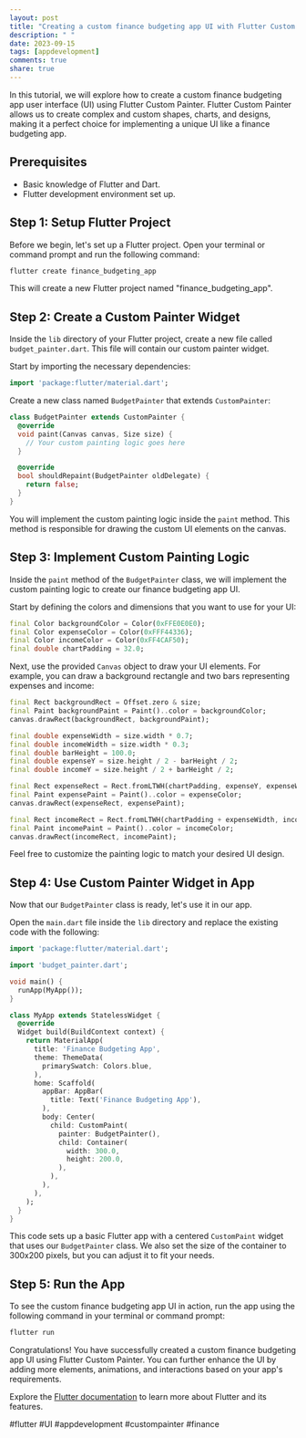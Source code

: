 ```yaml
---
layout: post
title: "Creating a custom finance budgeting app UI with Flutter Custom Painter"
description: " "
date: 2023-09-15
tags: [appdevelopment]
comments: true
share: true
---
```


In this tutorial, we will explore how to create a custom finance budgeting app user interface (UI) using Flutter Custom Painter. Flutter Custom Painter allows us to create complex and custom shapes, charts, and designs, making it a perfect choice for implementing a unique UI like a finance budgeting app.

## Prerequisites
* Basic knowledge of Flutter and Dart.
* Flutter development environment set up.

## Step 1: Setup Flutter Project
Before we begin, let's set up a Flutter project. Open your terminal or command prompt and run the following command:

```bash
flutter create finance_budgeting_app
```

This will create a new Flutter project named "finance_budgeting_app".

## Step 2: Create a Custom Painter Widget
Inside the `lib` directory of your Flutter project, create a new file called `budget_painter.dart`. This file will contain our custom painter widget.

Start by importing the necessary dependencies:

```dart
import 'package:flutter/material.dart';
```

Create a new class named `BudgetPainter` that extends `CustomPainter`:

```dart
class BudgetPainter extends CustomPainter {
  @override
  void paint(Canvas canvas, Size size) {
    // Your custom painting logic goes here
  }

  @override
  bool shouldRepaint(BudgetPainter oldDelegate) {
    return false;
  }
}
```

You will implement the custom painting logic inside the `paint` method. This method is responsible for drawing the custom UI elements on the canvas.

## Step 3: Implement Custom Painting Logic
Inside the `paint` method of the `BudgetPainter` class, we will implement the custom painting logic to create our finance budgeting app UI.

Start by defining the colors and dimensions that you want to use for your UI:

```dart
final Color backgroundColor = Color(0xFFE0E0E0);
final Color expenseColor = Color(0xFFF44336);
final Color incomeColor = Color(0xFF4CAF50);
final double chartPadding = 32.0;
```

Next, use the provided `Canvas` object to draw your UI elements. For example, you can draw a background rectangle and two bars representing expenses and income:

```dart
final Rect backgroundRect = Offset.zero & size;
final Paint backgroundPaint = Paint()..color = backgroundColor;
canvas.drawRect(backgroundRect, backgroundPaint);

final double expenseWidth = size.width * 0.7;
final double incomeWidth = size.width * 0.3;
final double barHeight = 100.0;
final double expenseY = size.height / 2 - barHeight / 2;
final double incomeY = size.height / 2 + barHeight / 2;

final Rect expenseRect = Rect.fromLTWH(chartPadding, expenseY, expenseWidth, barHeight);
final Paint expensePaint = Paint()..color = expenseColor;
canvas.drawRect(expenseRect, expensePaint);

final Rect incomeRect = Rect.fromLTWH(chartPadding + expenseWidth, incomeY, incomeWidth, barHeight);
final Paint incomePaint = Paint()..color = incomeColor;
canvas.drawRect(incomeRect, incomePaint);
```

Feel free to customize the painting logic to match your desired UI design.

## Step 4: Use Custom Painter Widget in App
Now that our `BudgetPainter` class is ready, let's use it in our app.

Open the `main.dart` file inside the `lib` directory and replace the existing code with the following:

```dart
import 'package:flutter/material.dart';

import 'budget_painter.dart';

void main() {
  runApp(MyApp());
}

class MyApp extends StatelessWidget {
  @override
  Widget build(BuildContext context) {
    return MaterialApp(
      title: 'Finance Budgeting App',
      theme: ThemeData(
        primarySwatch: Colors.blue,
      ),
      home: Scaffold(
        appBar: AppBar(
          title: Text('Finance Budgeting App'),
        ),
        body: Center(
          child: CustomPaint(
            painter: BudgetPainter(),
            child: Container(
              width: 300.0,
              height: 200.0,
            ),
          ),
        ),
      ),
    );
  }
}
```

This code sets up a basic Flutter app with a centered `CustomPaint` widget that uses our `BudgetPainter` class. We also set the size of the container to 300x200 pixels, but you can adjust it to fit your needs.

## Step 5: Run the App
To see the custom finance budgeting app UI in action, run the app using the following command in your terminal or command prompt:

```bash
flutter run
```

Congratulations! You have successfully created a custom finance budgeting app UI using Flutter Custom Painter. You can further enhance the UI by adding more elements, animations, and interactions based on your app's requirements.

Explore the [Flutter documentation](https://flutter.dev/docs) to learn more about Flutter and its features.

#flutter #UI #appdevelopment #custompainter #finance